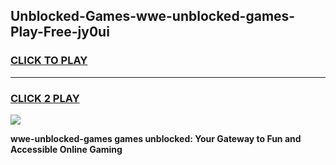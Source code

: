 
## Unblocked-Games-wwe-unblocked-games-Play-Free-jy0ui
<h3>
<a href="https://premium76.site?title=wwe-unblocked-games&ref=24M">CLICK TO PLAY</a></h3>
<hr>

<h3>
<a href="https://premium76.site?title=wwe-unblocked-games&ref=24M">CLICK 2 PLAY</a>
  
</h3>

<a href="https://premium76.site?title=wwe-unblocked-games&ref=24M"><img src="https://clearcache.store/games.png"></a>


**wwe-unblocked-games games unblocked: Your Gateway to Fun and Accessible Online Gaming**
